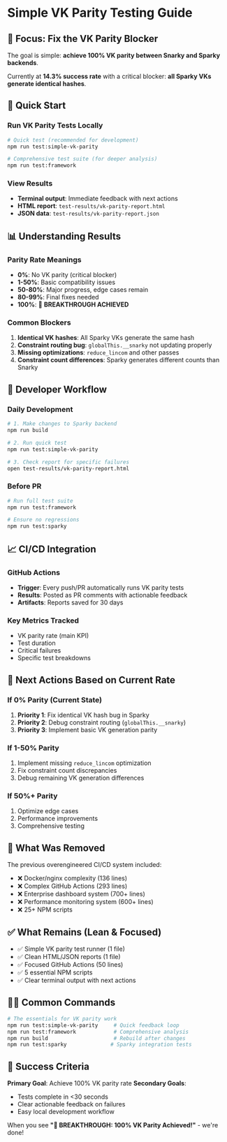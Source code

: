 # Simple VK Parity Testing Guide

## 🎯 Focus: Fix the VK Parity Blocker

The goal is simple: **achieve 100% VK parity between Snarky and Sparky backends**. 

Currently at **14.3% success rate** with a critical blocker: **all Sparky VKs generate identical hashes**.

## 🚀 Quick Start

### Run VK Parity Tests Locally
```bash
# Quick test (recommended for development)
npm run test:simple-vk-parity

# Comprehensive test suite (for deeper analysis)
npm run test:framework
```

### View Results
- **Terminal output**: Immediate feedback with next actions
- **HTML report**: `test-results/vk-parity-report.html` 
- **JSON data**: `test-results/vk-parity-report.json`

## 📊 Understanding Results

### Parity Rate Meanings
- **0%**: No VK parity (critical blocker)
- **1-50%**: Basic compatibility issues
- **50-80%**: Major progress, edge cases remain
- **80-99%**: Final fixes needed
- **100%**: 🎉 **BREAKTHROUGH ACHIEVED**

### Common Blockers
1. **Identical VK hashes**: All Sparky VKs generate the same hash
2. **Constraint routing bug**: `globalThis.__snarky` not updating properly
3. **Missing optimizations**: `reduce_lincom` and other passes
4. **Constraint count differences**: Sparky generates different counts than Snarky

## 🔧 Developer Workflow

### Daily Development
```bash
# 1. Make changes to Sparky backend
npm run build

# 2. Run quick test
npm run test:simple-vk-parity

# 3. Check report for specific failures
open test-results/vk-parity-report.html
```

### Before PR
```bash
# Run full test suite
npm run test:framework

# Ensure no regressions
npm run test:sparky
```

## 📈 CI/CD Integration

### GitHub Actions
- **Trigger**: Every push/PR automatically runs VK parity tests
- **Results**: Posted as PR comments with actionable feedback
- **Artifacts**: Reports saved for 30 days

### Key Metrics Tracked
- VK parity rate (main KPI)
- Test duration
- Critical failures
- Specific test breakdowns

## 🎯 Next Actions Based on Current Rate

### If 0% Parity (Current State)
1. **Priority 1**: Fix identical VK hash bug in Sparky
2. **Priority 2**: Debug constraint routing (`globalThis.__snarky`)
3. **Priority 3**: Implement basic VK generation parity

### If 1-50% Parity
1. Implement missing `reduce_lincom` optimization
2. Fix constraint count discrepancies
3. Debug remaining VK generation differences

### If 50%+ Parity
1. Optimize edge cases
2. Performance improvements
3. Comprehensive testing

## 🧹 What Was Removed

The previous overengineered CI/CD system included:
- ❌ Docker/nginx complexity (136 lines)
- ❌ Complex GitHub Actions (293 lines)
- ❌ Enterprise dashboard system (700+ lines)
- ❌ Performance monitoring system (600+ lines)
- ❌ 25+ NPM scripts

## ✅ What Remains (Lean & Focused)

- ✅ Simple VK parity test runner (1 file)
- ✅ Clean HTML/JSON reports (1 file)  
- ✅ Focused GitHub Actions (50 lines)
- ✅ 5 essential NPM scripts
- ✅ Clear terminal output with next actions

## 🏃‍♂️ Common Commands

```bash
# The essentials for VK parity work
npm run test:simple-vk-parity     # Quick feedback loop
npm run test:framework            # Comprehensive analysis
npm run build                     # Rebuild after changes
npm run test:sparky              # Sparky integration tests
```

## 🎯 Success Criteria

**Primary Goal**: Achieve 100% VK parity rate
**Secondary Goals**: 
- Tests complete in <30 seconds
- Clear actionable feedback on failures
- Easy local development workflow

When you see **"🎉 BREAKTHROUGH: 100% VK Parity Achieved!"** - we're done!